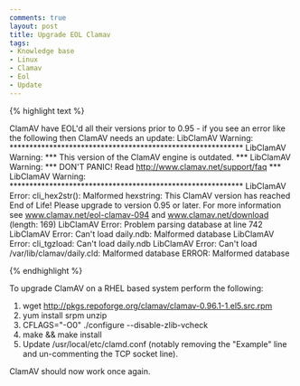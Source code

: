 ```yaml
---
comments: true
layout: post
title: Upgrade EOL Clamav
tags:
- Knowledge base
- Linux
- Clamav
- Eol
- Update
---
```


{% highlight text %}

ClamAV have EOL'd all their versions prior to 0.95 - if you see an error like the following then ClamAV needs an update:
 LibClamAV Warning: ***********************************************************
 LibClamAV Warning: *** This version of the ClamAV engine is outdated. ***
 LibClamAV Warning: *** DON'T PANIC! Read http://www.clamav.net/support/faq ***
 LibClamAV Warning: ***********************************************************
 LibClamAV Error: cli_hex2str(): Malformed hexstring: This ClamAV version has reached End of Life! Please upgrade to version 0.95 or later. For more information see www.clamav.net/eol-clamav-094 and www.clamav.net/download (length: 169)
 LibClamAV Error: Problem parsing database at line 742
 LibClamAV Error: Can't load daily.ndb: Malformed database
 LibClamAV Error: cli_tgzload: Can't load daily.ndb
 LibClamAV Error: Can't load /var/lib/clamav/daily.cld: Malformed database
 ERROR: Malformed database

{% endhighlight %}

To upgrade ClamAV on a RHEL based system perform the following:

1. wget http://pkgs.repoforge.org/clamav/clamav-0.96.1-1.el5.src.rpm
2. yum install srpm unzip
3. CFLAGS="-O0" ./configure --disable-zlib-vcheck
4. make && make install
5. Update /usr/local/etc/clamd.conf (notably removing the "Example" line and un-commenting the TCP socket line).

ClamAV should now work once again.
